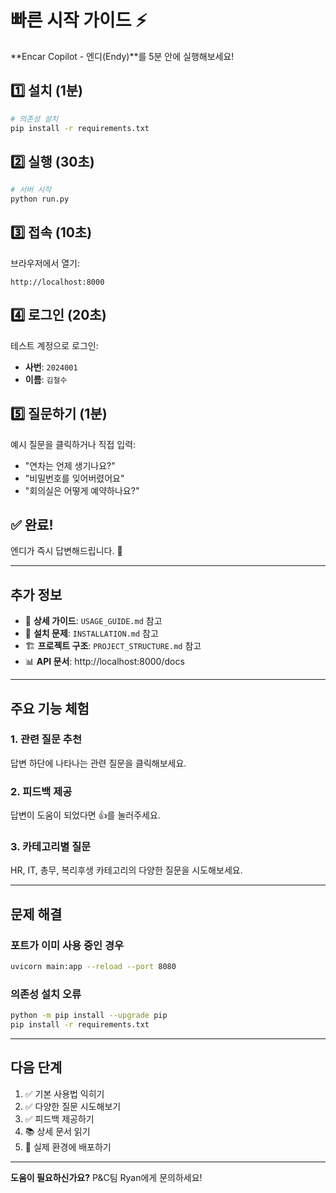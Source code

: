 # 빠른 시작 가이드 ⚡

**Encar Copilot - 엔디(Endy)**를 5분 안에 실행해보세요!

## 1️⃣ 설치 (1분)

```bash
# 의존성 설치
pip install -r requirements.txt
```

## 2️⃣ 실행 (30초)

```bash
# 서버 시작
python run.py
```

## 3️⃣ 접속 (10초)

브라우저에서 열기:
```
http://localhost:8000
```

## 4️⃣ 로그인 (20초)

테스트 계정으로 로그인:
- **사번**: `2024001`
- **이름**: `김철수`

## 5️⃣ 질문하기 (1분)

예시 질문을 클릭하거나 직접 입력:
- "연차는 언제 생기나요?"
- "비밀번호를 잊어버렸어요"
- "회의실은 어떻게 예약하나요?"

## ✅ 완료!

엔디가 즉시 답변해드립니다. 🎉

---

## 추가 정보

- 📖 **상세 가이드**: `USAGE_GUIDE.md` 참고
- 🔧 **설치 문제**: `INSTALLATION.md` 참고
- 🏗️ **프로젝트 구조**: `PROJECT_STRUCTURE.md` 참고
- 📊 **API 문서**: http://localhost:8000/docs

---

## 주요 기능 체험

### 1. 관련 질문 추천
답변 하단에 나타나는 관련 질문을 클릭해보세요.

### 2. 피드백 제공
답변이 도움이 되었다면 👍를 눌러주세요.

### 3. 카테고리별 질문
HR, IT, 총무, 복리후생 카테고리의 다양한 질문을 시도해보세요.

---

## 문제 해결

### 포트가 이미 사용 중인 경우
```bash
uvicorn main:app --reload --port 8080
```

### 의존성 설치 오류
```bash
python -m pip install --upgrade pip
pip install -r requirements.txt
```

---

## 다음 단계

1. ✅ 기본 사용법 익히기
2. ✅ 다양한 질문 시도해보기
3. ✅ 피드백 제공하기
4. 📚 상세 문서 읽기
5. 🚀 실제 환경에 배포하기

---

**도움이 필요하신가요?**
P&C팀 Ryan에게 문의하세요!

